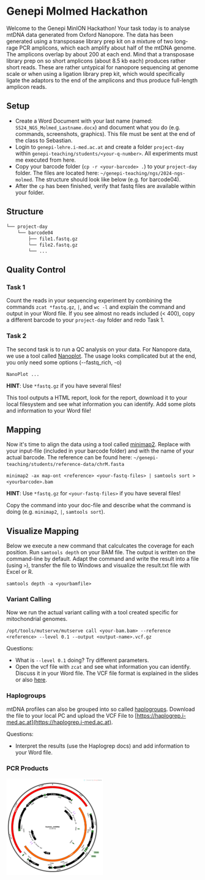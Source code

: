 # Genepi Molmed Hackathon
Welcome to the Genepi MinION Hackathon! 
Your task today is to analyse mtDNA data generated from Oxford Nanopore. The data has been generated using a transposase library prep kit on a mixture of two long-rage PCR amplicons, which each amplify about half of the mtDNA genome. The amplicons overlap by about 200 at each end. 
Mind that a transposase library prep on so short amplicons (about 8.5 kb each) produces rather short reads. These are rather untypical for nanopore sequencing at genome scale or when using a ligation library prep kit, which would specifically ligate the adaptors to the end of the amplicons and thus produce full-length amplicon reads.

## Setup
* Create a Word Document with your last name (named: `SS24_NGS_Molmed_Lastname.docx`) and document what you do (e.g. commands, screenshots, graphics). This file must be sent at the end of the class to Sebastian. 
* Login to `genepi-lehre.i-med.ac.at` and create a folder `project-day` within  `genepi-teaching/students/<your-q-number>`. All experiments must me executed from here. 
* Copy your barcode folder (`cp -r <your-barcode> .`) to your `project-day` folder. The files are located here: `~/genepi-teaching/ngs/2024-ngs-molmed`. The structure should look like below (e.g. for barcode04).
* After the `cp` has been finished, verify that fastq files are available within your folder.  

## Structure
```
└── project-day
    └── barcode04
        ├── file1.fastq.gz
        └── file2.fastq.gz
        └── ...
```
## Quality Control

### Task 1 
Count the reads in your sequencing experiment by combining the commands `zcat *fastq.gz`, `|`, and `wc -l` and explain the command and output in your Word file. If you see almost no reads included (< 400), copy a different barcode to your `project-day` folder and redo Task 1. 

### Task 2
The second task is to run a QC analysis on your data. For Nanopore data, we use a tool called [Nanoplot](https://github.com/wdecoster/NanoPlot?tab=readme-ov-file#usage). The usage looks complicated but at the end, you only need some options (--fastq_rich, -o)
```
NanoPlot ...
``` 
**HINT**: Use `*fastq.gz` if you have several files!

This tool outputs a HTML report, look for the report, download it to your local filesystem and see what information you can identify. Add some plots and information to your Word file!

## Mapping

Now it's time to align the data using a tool called [minimap2](https://github.com/lh3/minimap2). Replace <your-fastq-file> with your input-file (included in your barcode folder) and <yourbarcode> with the name of your actual barcode. The reference can be found here: `~/genepi-teaching/students/reference-data/chrM.fasta`

```
minimap2 -ax map-ont <reference> <your-fastq-files> | samtools sort > <yourbarcode>.bam
```
**HINT**: Use `*fastq.gz` for `<your-fastq-files>` if you have several files!

Copy the command into your doc-file and describe what the command is doing (e.g. `minimap2`, `|`, `samtools sort`).

## Visualize Mapping
Below we execute a new command that calculcates the coverage for each position. Run `samtools depth` on your BAM file. The output is written on the command-line by default. Adapt the command and write the result into a file (using `>`), transfer the file to Windows and visualize the result.txt file with Excel or R.
```
samtools depth -a <yourbamfile> 
```
      
### Variant Calling
Now we run the actual variant calling with a tool created specific for mitochondrial genomes.
```
/opt/tools/mutserve/mutserve call <your-bam.bam> --reference <reference> --level 0.1 --output <output-name>.vcf.gz
```

Questions: 
* What is `--level 0.1` doing? Try different parameters.
* Open the vcf file with `zcat` and see what information you can identify. Discuss it in your Word file. The VCF file format is explained in the slides or also [here](https://en.wikipedia.org/wiki/Variant_Call_Format).

### Haplogroups
mtDNA profiles can also be grouped into so called [haplogroups](https://en.wikipedia.org/wiki/Human_mitochondrial_DNA_haplogroup). Download the file to your local PC and upload the VCF File to [https://haplogrep.i-med.ac.at](https://haplogrep.i-med.ac.at).

Questions: 
* Interpret the results (use the Haplogrep docs) and add information to your Word file.  

### PCR Products
<img src="../images/human_mtDNA_Map_wPCR.png"  width=50% height=50%>